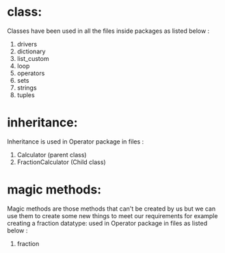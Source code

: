 # class:
Classes have been used in all the files inside packages as listed below : 
1. drivers
2. dictionary
3. list_custom
4. loop
5. operators
6. sets
7. strings
8. tuples
# inheritance:
Inheritance is used in Operator package in files : 
1. Calculator (parent class)
2. FractionCalculator (Child class)
# magic methods:
Magic methods are those methods that can't be created by us but we can use them to create some new things to meet our requirements for example creating a fraction datatype:
used in Operator package in files as listed below : 
1. fraction